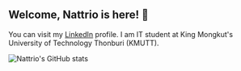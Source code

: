 ## Welcome, Nattrio is here! 🍂
You can visit my [LinkedIn](https://www.linkedin.com/in/jirapat-klaokliang) profile.
I am IT student at King Mongkut's University of Technology Thonburi (KMUTT).

![Nattrio's GitHub stats](https://github-readme-stats.vercel.app/api?username=nattrio&count_private=true&hide=issues)
